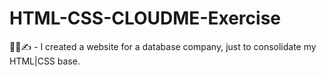 # HTML-CSS-CLOUDME-Exercise
👨‍💻✍️ -  I created a website for a database company, just to consolidate my HTML|CSS base.
